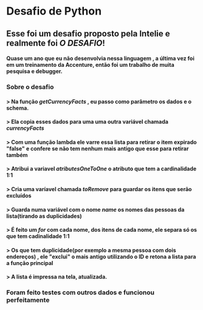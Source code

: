 # Desafio de Python 

## Esse foi um desafio proposto pela Intelie e realmente foi _O DESAFIO_!
#### Quase um ano que eu não desenvolvia nessa linguagem , a última vez foi em um treinamento da Accenture, então foi um trabalho de muita pesquisa e debugger.

### Sobre o desafio
#### > Na função _getCurrencyFacts_ , eu passo como parâmetro os dados e o schema.
#### > Ela copia esses dados para uma uma outra variável chamada _currencyFacts_
#### > Com uma função lambda ele varre essa lista para retirar o item expirado "false" e confere se não tem nenhum mais antigo que esse para retirar também
#### > Atribui a variavel _atributesOneToOne_ o atributo que tem a cardinalidade 1:1
#### > Cria uma varíavel chamada _toRemove_ para guardar os itens que serão excluídos
#### > Guarda numa variável com o nome _name_ os nomes das pessoas da lista(tirando as duplicidades)
#### > É feito um _for_ com cada nome, dos itens de cada nome, ele separa só os que tem cadinalidade 1:1
#### > Os que tem duplicidade(por exemplo a mesma pessoa com dois endereços) , ele "exclui" o mais antigo utilizando o ID e retona a lista para a função principal
#### > A lista é impressa na tela, atualizada.

### Foram feito testes com outros dados e funcionou perfeitamente
